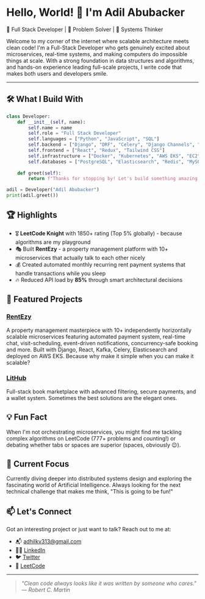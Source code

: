 # Hello, World! 👋 I'm Adil Abubacker

🚀 Full Stack Developer | 🧠 Problem Solver | 🔧 Systems Thinker

Welcome to my corner of the internet where scalable architecture meets clean code! I'm a Full-Stack Developer who gets genuinely excited about microservices, real-time systems, and making computers do impossible things at scale. With a strong foundation in data structures and algorithms, and hands-on experience leading full-scale projects, I write code that makes both users and developers smile.

---

## 🛠️ What I Build With

```python
class Developer:
    def __init__(self, name):
        self.name = name
        self.role = "Full Stack Developer"
        self.languages = ["Python", "JavaScript", "SQL"]
        self.backend = ["Django", "DRF", "Celery", "Django Channels", "WebSockets"]
        self.frontend = ["React", "Redux", "Tailwind CSS"]
        self.infrastructure = ["Docker", "Kubernetes", "AWS EKS", "EC2", "Kafka"]
        self.databases = ["PostgreSQL", "Elasticsearch", "Redis", "MySQL"]
        
    def greet(self):
        return f"Thanks for stopping by! Let's build something amazing together."

adil = Developer("Adil Abubacker")
print(adil.greet())
```

## 🏆 Highlights

- 🎖️ **LeetCode Knight** with 1850+ rating (Top 5% globally) - because algorithms are my playground
- 🎭 Built **RentEzy** - a property management platform with 10+ microservices that actually talk to each other nicely
- 💰 Created automated monthly recurring rent payment systems that handle transactions while you sleep
- 🔥 Reduced API load by **85%** through smart architectural decisions

## 🌟 Featured Projects

### [RentEzy](https://github.com/AdilAbubacker/rentezy_backend)
A  property management masterpiece with 10+ independently horizontally scalable microservices featuring automated payment system, real-time chat, visit-scheduling, event-driven notifications, concurrency-safe booking and more. Built with Django, React, Kafka, Celery, Elasticsearch and deployed on AWS EKS. Because why make it simple when you can make it scalable?

### [LitHub](https://github.com/AdilAbubacker/LitHub)
Full-stack book marketplace with advanced filtering, secure payments, and a wallet system. Sometimes the best solutions are the elegant ones.

## 💡 Fun Fact

When I'm not orchestrating microservices, you might find me tackling complex algorithms on LeetCode (777+ problems and counting!) or debating whether tabs or spaces are superior (spaces, obviously 😉).


## 🧠 Current Focus

Currently diving deeper into distributed systems design and exploring the fascinating world of Artificial Intelligence. Always looking for the next technical challenge that makes me think, "This is going to be fun!"

## 📫 Let's Connect

Got an interesting project or just want to talk? Reach out to me at:

- 📬 adhilkv313@gmail.com
-  🧑‍💼  [LinkedIn](https://www.linkedin.com/in/adil-abubacker-a63598232)
- 🐦 [Twitter](https://x.com/Adhil_kv_)
- 🧠 [LeetCode](https://leetcode.com/adil_28p/)

---


>*"Clean code always looks like it was written by someone who cares." — Robert C. Martin*
